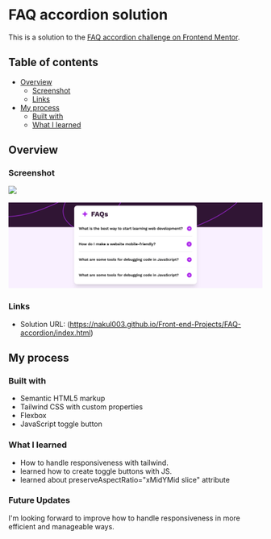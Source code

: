 # FAQ accordion solution

This is a solution to the [FAQ accordion challenge on Frontend Mentor](https://www.frontendmentor.io/challenges/faq-accordion-wyfFdeBwBz). 

## Table of contents

- [Overview](#overview)
  - [Screenshot](#screenshot)
  - [Links](#links)
- [My process](#my-process)
  - [Built with](#built-with)
  - [What I learned](#what-i-learned)

## Overview

### Screenshot

![](./screenshot.jpg)

![Design preview for the FAQ accordion coding challenge](./screenshot.png)

### Links

- Solution URL: (https://nakul003.github.io/Front-end-Projects/FAQ-accordion/index.html)


## My process

### Built with

- Semantic HTML5 markup
- Tailwind CSS with custom properties
- Flexbox
- JavaScript toggle button

### What I learned

- How to handle responsiveness with tailwind.
- learned how to create toggle buttons with JS.
- learned about preserveAspectRatio="xMidYMid slice" attribute

### Future Updates

I'm looking forward to improve how to handle responsiveness in more efficient and manageable ways.

